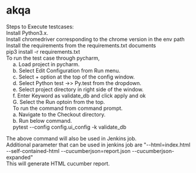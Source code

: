 # akqa


Steps to Execute testcases:<br>
    Install Python3.x.<br>
    Install chromedriver corresponding to the chrome version in the env path<br>
    Install the requirements from the requirements.txt documents<br>
    pip3 install -r requirements.txt<br>
    To run the test case through pycharm,<br>
    &emsp; a. Load project in pycharm.<br>
    &emsp; b. Select Edit Configuration from Run menu.<br>
    &emsp; c. Select + option at the top of the config window.<br>
    &emsp; d. Select Python test ->> Py.test from the dropdown.<br>
    &emsp; e. Select project directory in right side of the window.<br>
    &emsp; f. Enter Keyword as validate_db and click apply and ok<br>
    &emsp; G. Select the Run optoin from the top.<br>
    &emsp; To run the command from command prompt.<br>
    &emsp; a. Navigate to the Checkout directory.<br>
    &emsp; b. Run below command.<br>
    &emsp; pytest --config config.ui_config -k validate_db<br>
    
The above command will also be used in Jenkins job.<br>
Additional parameter that can be used in jenkins job are "--html=index.html --self-contained-html  --cucumberjson=report.json --cucumberjson-expanded"<br>
This will generate HTML cucumber report.<br>
